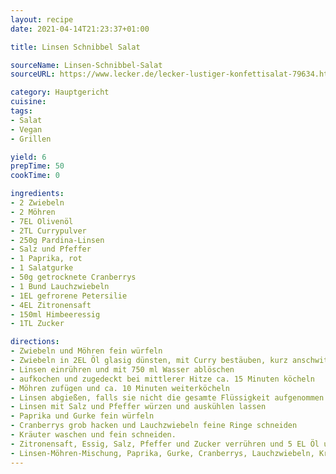 ```yaml
---
layout: recipe
date: 2021-04-14T21:23:37+01:00

title: Linsen Schnibbel Salat

sourceName: Linsen-Schnibbel-Salat
sourceURL: https://www.lecker.de/lecker-lustiger-konfettisalat-79634.html

category: Hauptgericht
cuisine: 
tags:
- Salat
- Vegan
- Grillen

yield: 6
prepTime: 50
cookTime: 0

ingredients:
- 2 Zwiebeln
- 2 Möhren
- 7EL Olivenöl
- 2TL Currypulver
- 250g Pardina-Linsen
- Salz und Pfeffer
- 1 Paprika, rot
- 1 Salatgurke
- 50g getrocknete Cranberrys
- 1 Bund Lauchzwiebeln
- 1EL gefrorene Petersilie
- 4EL Zitronensaft
- 150ml Himbeeressig
- 1TL Zucker

directions:
- Zwiebeln und Möhren fein würfeln 
- Zwiebeln in 2EL Öl glasig dünsten, mit Curry bestäuben, kurz anschwitzen
- Linsen einrühren und mit 750 ml Wasser ablöschen
- aufkochen und zugedeckt bei mittlerer Hitze ca. 15 Minuten köcheln
- Möhren zufügen und ca. 10 Minuten weiterköcheln
- Linsen abgießen, falls sie nicht die gesamte Flüssigkeit aufgenommen haben, und in eine Schüssel füllen
- Linsen mit Salz und Pfeffer würzen und auskühlen lassen
- Paprika und Gurke fein würfeln
- Cranberrys grob hacken und Lauchzwiebeln feine Ringe schneiden
- Kräuter waschen und fein schneiden.
- Zitronensaft, Essig, Salz, Pfeffer und Zucker verrühren und 5 EL Öl unterschlagen
- Linsen-Möhren-Mischung, Paprika, Gurke, Cranberrys, Lauchzwiebeln, Kräuter und Vinaigrette mischen.
---
```

